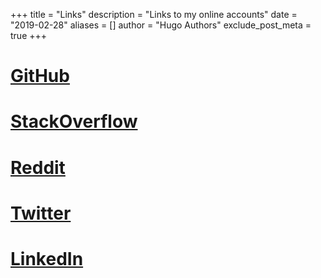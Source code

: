 +++
title = "Links"
description = "Links to my online accounts"
date = "2019-02-28"
aliases = []
author = "Hugo Authors"
exclude_post_meta = true
+++

# [GitHub](https://github.com/njkevlani)

# [StackOverflow](https://stackoverflow.com/users/6645446/nilesh-kevlani)

# [Reddit](https://reddit.com/u/njkevlani)

# [Twitter](https://twitter.com/njkevlani)

# [LinkedIn](https://linkedin.com/in/njkevlani)

